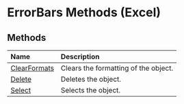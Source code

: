 
# ErrorBars Methods (Excel)

## Methods



|**Name**|**Description**|
|:-----|:-----|
| [ClearFormats](0326bb43-0b1f-c32c-7ee4-8965bb26a889.md)|Clears the formatting of the object.|
| [Delete](30764496-1311-da45-5d1d-6efe243dcd73.md)|Deletes the object.|
| [Select](699994c5-e3b0-7eae-47c8-cac5bfab29af.md)|Selects the object.|
